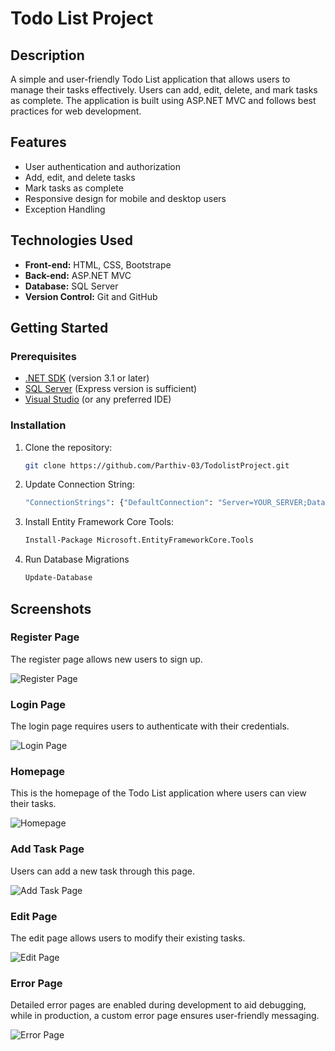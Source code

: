 # Todo List Project

## Description
A simple and user-friendly Todo List application that allows users to manage their tasks effectively. Users can add, edit, delete, and mark tasks as complete. The application is built using ASP.NET MVC and follows best practices for web development.

## Features
- User authentication and authorization
- Add, edit, and delete tasks
- Mark tasks as complete
- Responsive design for mobile and desktop users
- Exception Handling

## Technologies Used
- **Front-end:** HTML, CSS, Bootstrape
- **Back-end:** ASP.NET MVC
- **Database:** SQL Server
- **Version Control:** Git and GitHub

## Getting Started

### Prerequisites
- [.NET SDK](https://dotnet.microsoft.com/download) (version 3.1 or later)
- [SQL Server](https://www.microsoft.com/en-us/sql-server/sql-server-downloads) (Express version is sufficient)
- [Visual Studio](https://visualstudio.microsoft.com/) (or any preferred IDE)

### Installation
1. Clone the repository:
   ```bash
   git clone https://github.com/Parthiv-03/TodolistProject.git
2. Update Connection String:
   ```bash
   "ConnectionStrings": {"DefaultConnection": "Server=YOUR_SERVER;Database=YOUR_DATABASE;User Id=YOUR_USERNAME;Password=YOUR_PASSWORD;"}
4. Install Entity Framework Core Tools:
   ```bash
   Install-Package Microsoft.EntityFrameworkCore.Tools
6. Run Database Migrations
   ```bash
   Update-Database

## Screenshots


### Register Page
The register page allows new users to sign up.

![Register Page](screenshots/RegisterPage.png)

### Login Page
The login page requires users to authenticate with their credentials.

![Login Page](screenshots/LoginPage.png)

### Homepage
This is the homepage of the Todo List application where users can view their tasks.

![Homepage](screenshots/HomePage.png)

### Add Task Page
Users can add a new task through this page.

![Add Task Page](screenshots/AddTask.png)

### Edit Page
The edit page allows users to modify their existing tasks.

![Edit Page](screenshots/EditPage.png)

### Error Page
Detailed error pages are enabled during development to aid debugging, while in production, a custom error page ensures user-friendly messaging.

![Error Page](screenshots/ErrorPage.png)


